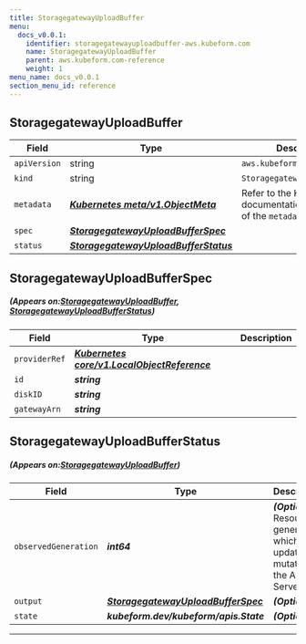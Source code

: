 ```yaml
---
title: StoragegatewayUploadBuffer
menu:
  docs_v0.0.1:
    identifier: storagegatewayuploadbuffer-aws.kubeform.com
    name: StoragegatewayUploadBuffer
    parent: aws.kubeform.com-reference
    weight: 1
menu_name: docs_v0.0.1
section_menu_id: reference
---
```


## StoragegatewayUploadBuffer
| Field | Type | Description |
| ------ | ----- | ----------- |
| `apiVersion` | string | `aws.kubeform.com/v1alpha1` |
|    `kind` | string | `StoragegatewayUploadBuffer` |
| `metadata` | ***[Kubernetes meta/v1.ObjectMeta](https://kubernetes.io/docs/reference/generated/kubernetes-api/v1.13/#objectmeta-v1-meta)***|Refer to the Kubernetes API documentation for the fields of the `metadata` field.|
| `spec` | ***[StoragegatewayUploadBufferSpec](#StoragegatewayUploadBufferSpec)***||
| `status` | ***[StoragegatewayUploadBufferStatus](#StoragegatewayUploadBufferStatus)***||
## StoragegatewayUploadBufferSpec
##### (Appears on:[StoragegatewayUploadBuffer](#StoragegatewayUploadBuffer), [StoragegatewayUploadBufferStatus](#StoragegatewayUploadBufferStatus))
| Field | Type | Description |
| ------ | ----- | ----------- |
| `providerRef` | ***[Kubernetes core/v1.LocalObjectReference](https://kubernetes.io/docs/reference/generated/kubernetes-api/v1.13/#localobjectreference-v1-core)***||
| `id` | ***string***||
| `diskID` | ***string***||
| `gatewayArn` | ***string***||
## StoragegatewayUploadBufferStatus
##### (Appears on:[StoragegatewayUploadBuffer](#StoragegatewayUploadBuffer))
| Field | Type | Description |
| ------ | ----- | ----------- |
| `observedGeneration` | ***int64***| ***(Optional)*** Resource generation, which is updated on mutation by the API Server.|
| `output` | ***[StoragegatewayUploadBufferSpec](#StoragegatewayUploadBufferSpec)***| ***(Optional)*** |
| `state` | ***kubeform.dev/kubeform/apis.State***| ***(Optional)*** |
---
